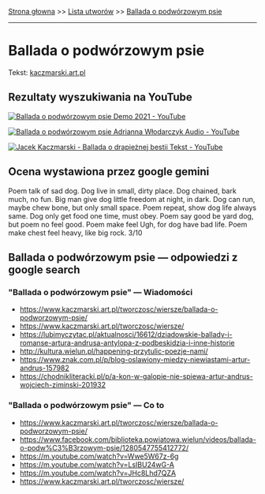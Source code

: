 [Strona głowna](../index.md) >> [Lista utworów](../list.md) >> [Ballada o podwórzowym psie](51.md)

---

# Ballada o podwórzowym psie

Tekst: [kaczmarski.art.pl](https://www.kaczmarski.art.pl/tworczosc/wiersze/ballada-o-podworzowym-psie/)

## Rezultaty wyszukiwania na YouTube

[![Ballada o podwórzowym psie Demo 2021 - YouTube](http://img.youtube.com/vi/JHc8Lhd7QZA/0.jpg)](https://www.youtube.com/watch?v=JHc8Lhd7QZA "Ballada o podwórzowym psie Demo 2021 - YouTube")

[![Ballada o podwórzowym psie Adrianna Włodarczyk  Audio - YouTube](http://img.youtube.com/vi/Wwe5W67z-6g/0.jpg)](https://www.youtube.com/watch?v=Wwe5W67z-6g "Ballada o podwórzowym psie Adrianna Włodarczyk  Audio - YouTube")

[![Jacek Kaczmarski - Ballada o drapieżnej bestii  Tekst - YouTube](http://img.youtube.com/vi/cof6hDLX4io/0.jpg)](https://www.youtube.com/watch?v=cof6hDLX4io "Jacek Kaczmarski - Ballada o drapieżnej bestii  Tekst - YouTube")

## Ocena wystawiona przez google gemini

Poem talk of sad dog. Dog live in small, dirty place. Dog chained, bark much, no fun. Big man give dog little freedom at night, in dark. Dog can run, maybe chew bone, but only small space. Poem repeat, show dog life always same. Dog only get food one time, must obey. Poem say good be yard dog, but poem no feel good. Poem make feel Ugh, for dog have bad life. Poem make chest feel heavy, like big rock. 3/10


## Ballada o podwórzowym psie — odpowiedzi z google search

### "Ballada o podwórzowym psie" — Wiadomości

 - <https://www.kaczmarski.art.pl/tworczosc/wiersze/ballada-o-podworzowym-psie/>
 - <https://www.kaczmarski.art.pl/tworczosc/wiersze/>
 - <https://lubimyczytac.pl/aktualnosci/16612/dziadowskie-ballady-i-romanse-artura-andrusa-antylopa-z-podbeskidzia-i-inne-historie>
 - <http://kultura.wielun.pl/happening-przytulic-poezje-nami/>
 - <https://www.znak.com.pl/p/blog-oslawiony-miedzy-niewiastami-artur-andrus-157982>
 - <https://chodnikliteracki.pl/p/a-kon-w-galopie-nie-spiewa-artur-andrus-wojciech-ziminski-201932>

### "Ballada o podwórzowym psie" — Co to

 - <https://www.kaczmarski.art.pl/tworczosc/wiersze/ballada-o-podworzowym-psie/>
 - <https://www.facebook.com/biblioteka.powiatowa.wielun/videos/ballada-o-podw%C3%B3rzowym-psie/1280547755412772/>
 - <https://m.youtube.com/watch?v=Wwe5W67z-6g>
 - <https://m.youtube.com/watch?v=LsIBU24wG-A>
 - <https://m.youtube.com/watch?v=JHc8Lhd7QZA>
 - <https://www.kaczmarski.art.pl/tworczosc/wiersze/>

